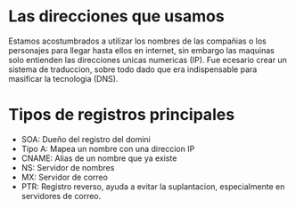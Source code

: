 # Las direcciones que usamos
Estamos acostumbrados a utilizar los nombres de las compañias o los personajes para llegar hasta ellos en internet, sin embargo las maquinas solo entienden las direcciones unicas numericas (IP). Fue ecesario crear un sistema de traduccion, sobre todo dado que era indispensable para masificar la tecnologia (DNS).

# Tipos de registros principales
- SOA: Dueño del registro del domini
- Tipo A: Mapea un nombre con una direccion IP
- CNAME: Alias de un nombre que ya existe
- NS: Servidor de nombres
- MX: Servidor de correo
- PTR: Registro reverso, ayuda a evitar la suplantacion, especialmente en servidores de correo.